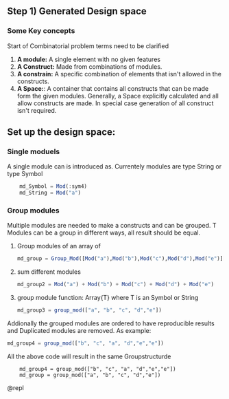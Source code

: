 
## Step 1) Generated Design space

### Some Key concepts
Start of Combinatorial problem terms need to be clarified
1) **A module:** A single element with no given features
2) **A Construct:**  Made from combinations of modules.
3) **A constrain:** A specific combination of elements that isn't allowed in the constructs.
4) **A Space:**: A container that contains all constructs that can be made form the given modules. Generally, a Space explicitly calculated and all allow constructs are made. In special case generation of all construct isn't required.

## Set up the design space:

### Single moduels

A single module can is introduced as. Currentely modules are type String or type Symbol
```julia
    md_Symbol = Mod(:sym4)
    md_String = Mod("a")
```
### Group modules

Multiple modules are needed to make a constructs and can be grouped. T
Modules can be a group in different ways, all result should be equal.

1) Group modules of an array of
    ```julia
    md_group = Group_Mod([Mod("a"),Mod("b"),Mod("c"),Mod("d"),Mod("e")])
    ```
2) sum different modules
    ```julia
    md_group2 = Mod("a") + Mod("b") + Mod("c") + Mod("d") + Mod("e")
    ```
3) group module function: Array{T} where T is an Symbol or String

    ```julia
    md_group3 = group_mod(["a", "b", "c", "d","e"])
    ```
Addionally the grouped modules are ordered to have reproducible results and Duplicated modules are removed. As example:

```julia
md_group4 = group_mod(["b", "c", "a", "d","e","e"])
```
All the above code will result in the same Groupstructurde

```@repl
    md_group4 = group_mod(["b", "c", "a", "d","e","e"])
    md_group = group_mod(["a", "b", "c", "d","e"])
```
@repl
